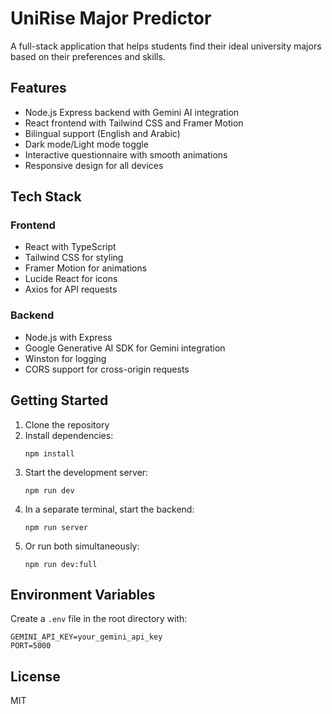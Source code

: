 # UniRise Major Predictor

A full-stack application that helps students find their ideal university majors based on their preferences and skills.

## Features

- Node.js Express backend with Gemini AI integration
- React frontend with Tailwind CSS and Framer Motion
- Bilingual support (English and Arabic)
- Dark mode/Light mode toggle
- Interactive questionnaire with smooth animations
- Responsive design for all devices

## Tech Stack

### Frontend
- React with TypeScript
- Tailwind CSS for styling
- Framer Motion for animations
- Lucide React for icons
- Axios for API requests

### Backend
- Node.js with Express
- Google Generative AI SDK for Gemini integration
- Winston for logging
- CORS support for cross-origin requests

## Getting Started

1. Clone the repository
2. Install dependencies:
   ```
   npm install
   ```
3. Start the development server:
   ```
   npm run dev
   ```
4. In a separate terminal, start the backend:
   ```
   npm run server
   ```
5. Or run both simultaneously:
   ```
   npm run dev:full
   ```

## Environment Variables

Create a `.env` file in the root directory with:

```
GEMINI_API_KEY=your_gemini_api_key
PORT=5000
```

## License

MIT